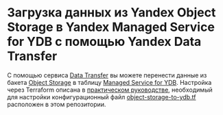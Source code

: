# Загрузка данных из Yandex Object Storage в Yandex Managed Service for YDB с помощью Yandex Data Transfer

С помощью сервиса [Data Transfer](https://cloud.yandex.ru/ru/docs/data-transfer) вы можете перенести данные из бакета [Object Storage](https://cloud.yandex.ru/docs/storage) в таблицу [Managed Service for YDB](https://cloud.yandex.ru/docs/ydb). Настройка через Terraform описана в [практическом руководстве](https://cloud.yandex.ru/docs/data-transfer/tutorials/object-storage-to-ydb), необходимый для настройки конфигурационный файл [object-storage-to-ydb.tf](object-storage-to-ydb.tf) расположен в этом репозитории.

